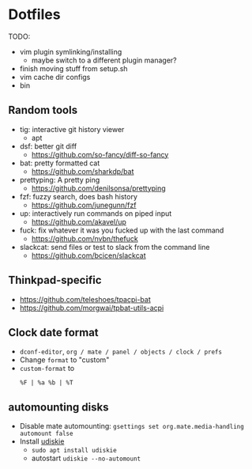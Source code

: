# Dotfiles

TODO:
* vim plugin symlinking/installing
  * maybe switch to a different plugin manager?
* finish moving stuff from setup.sh
* vim cache dir configs
* bin

## Random tools
* tig: interactive git history viewer
  * apt
* dsf: better git diff
  * https://github.com/so-fancy/diff-so-fancy
* bat: pretty formatted cat
  * https://github.com/sharkdp/bat
* prettyping: A pretty ping
  * https://github.com/denilsonsa/prettyping
* fzf: fuzzy search, does bash history
  * https://github.com/junegunn/fzf
* up: interactively run commands on piped input
  * https://github.com/akavel/up
* fuck: fix whatever it was you fucked up with the last command
  * https://github.com/nvbn/thefuck
* slackcat: send files or test to slack from the command line
  * https://github.com/bcicen/slackcat

## Thinkpad-specific
* https://github.com/teleshoes/tpacpi-bat
* https://github.com/morgwai/tpbat-utils-acpi

## Clock date format
* `dconf-editor`, `org / mate / panel / objects / clock / prefs`
* Change `format` to "custom"
* `custom-format` to
  ```
  %F | %a %b | %T
  ```

## automounting disks
* Disable mate automounting: `gsettings set org.mate.media-handling automount false`
* Install [udiskie](https://github.com/coldfix/udiskie)
  * `sudo apt install udiskie`
  * autostart `udiskie --no-automount`
